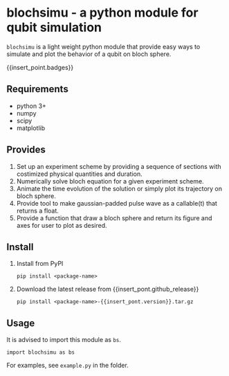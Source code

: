 # blochsimu - a python module for qubit simulation
`blochsimu` is a light weight python module that provide easy ways to simulate and plot the behavior of a qubit on bloch sphere.

{{insert_point.badges}}

## Requirements
* python 3+
* numpy
* scipy
* matplotlib

## Provides
1. Set up an experiment scheme by providing a sequence of sections with costimized physical quantities and duration.
2. Numerically solve bloch equation for a given experiment scheme.
3. Animate the time evolution of the solution or simply plot its trajectory on bloch sphere.
4. Provide tool to make gaussian-padded pulse wave as a callable(t) that returns a float.
5. Provide a function that draw a bloch sphere and return its figure and axes for user to plot as desired.

## Install

1. Install from PyPI
    ```shell
    pip install <package-name>
    ```

1. Download the latest release from {{insert_pont.github_release}}
    ```shell
    pip install <package-name>-{{insert_pont.version}}.tar.gz

    ```

## Usage
It is advised to import this module as `bs`.
```
import blochsimu as bs
```
For examples, see `example.py` in the folder.